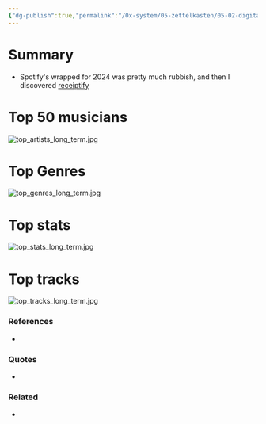 ```yaml
---
{"dg-publish":true,"permalink":"/0x-system/05-zettelkasten/05-02-digital-garden/08-2024-music-stats/","title":"08 2024 Music stats","created":"2025-01-08T11:46:26.106+03:00","updated":"2025-01-08T11:46:26.106+03:00"}
---
```



# Summary
- Spotify's wrapped for 2024 was pretty much rubbish, and then I discovered [receiptify](https://receiptify.herokuapp.com/)

# Top 50 musicians
![top_artists_long_term.jpg](/img/user/2x%20-%20Planning/21%20Long%20Term%20Planning/21.05%20Annual%20Review%202024/top_artists_long_term.jpg)

# Top Genres

![top_genres_long_term.jpg](/img/user/2x%20-%20Planning/21%20Long%20Term%20Planning/21.05%20Annual%20Review%202024/top_genres_long_term.jpg)


# Top stats

![top_stats_long_term.jpg](/img/user/2x%20-%20Planning/21%20Long%20Term%20Planning/21.05%20Annual%20Review%202024/top_stats_long_term.jpg)

# Top tracks

![top_tracks_long_term.jpg](/img/user/2x%20-%20Planning/21%20Long%20Term%20Planning/21.05%20Annual%20Review%202024/top_tracks_long_term.jpg)

### References
- 

### Quotes
- 

### Related
- 